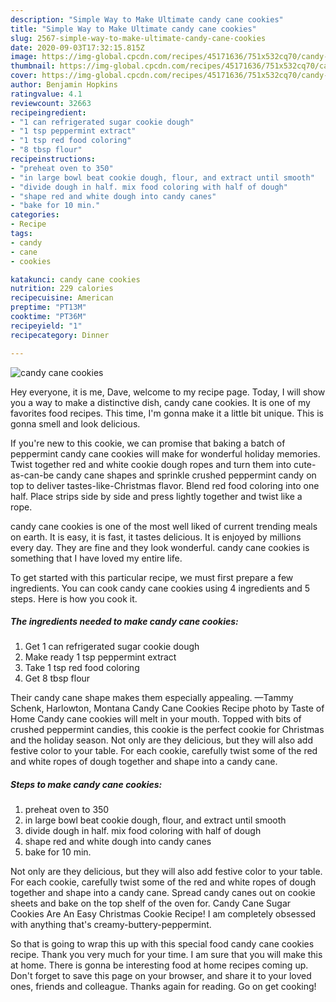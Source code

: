 ```yaml
---
description: "Simple Way to Make Ultimate candy cane cookies"
title: "Simple Way to Make Ultimate candy cane cookies"
slug: 2567-simple-way-to-make-ultimate-candy-cane-cookies
date: 2020-09-03T17:32:15.815Z
image: https://img-global.cpcdn.com/recipes/45171636/751x532cq70/candy-cane-cookies-recipe-main-photo.jpg
thumbnail: https://img-global.cpcdn.com/recipes/45171636/751x532cq70/candy-cane-cookies-recipe-main-photo.jpg
cover: https://img-global.cpcdn.com/recipes/45171636/751x532cq70/candy-cane-cookies-recipe-main-photo.jpg
author: Benjamin Hopkins
ratingvalue: 4.1
reviewcount: 32663
recipeingredient:
- "1 can refrigerated sugar cookie dough"
- "1 tsp peppermint extract"
- "1 tsp red food coloring"
- "8 tbsp flour"
recipeinstructions:
- "preheat oven to 350"
- "in large bowl beat cookie dough, flour, and extract until smooth"
- "divide dough in half. mix food coloring with half of dough"
- "shape red and white dough into candy canes"
- "bake for 10 min."
categories:
- Recipe
tags:
- candy
- cane
- cookies

katakunci: candy cane cookies 
nutrition: 229 calories
recipecuisine: American
preptime: "PT13M"
cooktime: "PT36M"
recipeyield: "1"
recipecategory: Dinner

---
```



![candy cane cookies](https://img-global.cpcdn.com/recipes/45171636/751x532cq70/candy-cane-cookies-recipe-main-photo.jpg)

Hey everyone, it is me, Dave, welcome to my recipe page. Today, I will show you a way to make a distinctive dish, candy cane cookies. It is one of my favorites food recipes. This time, I'm gonna make it a little bit unique. This is gonna smell and look delicious.

If you&#39;re new to this cookie, we can promise that baking a batch of peppermint candy cane cookies will make for wonderful holiday memories. Twist together red and white cookie dough ropes and turn them into cute-as-can-be candy cane shapes and sprinkle crushed peppermint candy on top to deliver tastes-like-Christmas flavor. Blend red food coloring into one half. Place strips side by side and press lightly together and twist like a rope.

candy cane cookies is one of the most well liked of current trending meals on earth. It is easy, it is fast, it tastes delicious. It is enjoyed by millions every day. They are fine and they look wonderful. candy cane cookies is something that I have loved my entire life.


To get started with this particular recipe, we must first prepare a few ingredients. You can cook candy cane cookies using 4 ingredients and 5 steps. Here is how you cook it.

<!--inarticleads1-->

##### The ingredients needed to make candy cane cookies:

1. Get 1 can refrigerated sugar cookie dough
1. Make ready 1 tsp peppermint extract
1. Take 1 tsp red food coloring
1. Get 8 tbsp flour


Their candy cane shape makes them especially appealing. —Tammy Schenk, Harlowton, Montana Candy Cane Cookies Recipe photo by Taste of Home Candy cane cookies will melt in your mouth. Topped with bits of crushed peppermint candies, this cookie is the perfect cookie for Christmas and the holiday season. Not only are they delicious, but they will also add festive color to your table. For each cookie, carefully twist some of the red and white ropes of dough together and shape into a candy cane. 

<!--inarticleads2-->

##### Steps to make candy cane cookies:

1. preheat oven to 350
1. in large bowl beat cookie dough, flour, and extract until smooth
1. divide dough in half. mix food coloring with half of dough
1. shape red and white dough into candy canes
1. bake for 10 min.


Not only are they delicious, but they will also add festive color to your table. For each cookie, carefully twist some of the red and white ropes of dough together and shape into a candy cane. Spread candy canes out on cookie sheets and bake on the top shelf of the oven for. Candy Cane Sugar Cookies Are An Easy Christmas Cookie Recipe! I am completely obsessed with anything that&#39;s creamy-buttery-peppermint. 

So that is going to wrap this up with this special food candy cane cookies recipe. Thank you very much for your time. I am sure that you will make this at home. There is gonna be interesting food at home recipes coming up. Don't forget to save this page on your browser, and share it to your loved ones, friends and colleague. Thanks again for reading. Go on get cooking!
